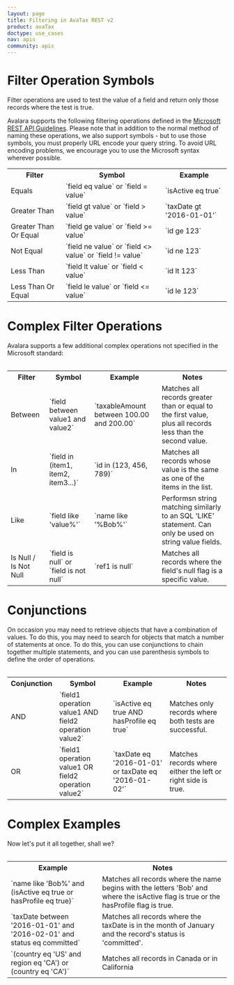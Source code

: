 ```yaml
---
layout: page
title: Filtering in AvaTax REST v2
product: avaTax
doctype: use_cases
nav: apis
community: apis
---
```


# Filter Operation Symbols

Filter operations are used to test the value of a field and return only those records where the test is true.

Avalara supports the following filtering operations defined in the <a href="https://github.com/Microsoft/api-guidelines/blob/master/Guidelines.md#97-filtering">Microsoft REST API Guidelines</a>.  Please note that in addition to the normal method of naming these operations, we also support symbols - but to use those symbols, you must properly URL encode your query string.  To avoid URL encoding problems, we encourage you to use the Microsoft syntax wherever possible.

<table class="styled-table">
    <tr>
        <th>Filter</th>
        <th>Symbol</th>
        <th>Example</th>
    </tr>
    <tr>
        <td>Equals</td>
        <td>`field eq value` or `field = value`</td>
        <td>`isActive eq true`</td>
    </tr>
    <tr>
        <td>Greater Than</td>
        <td>`field gt value` or `field > value`</td>
        <td>`taxDate gt '2016-01-01'`</td>
    </tr>
    <tr>
        <td>Greater Than Or Equal</td>
        <td>`field ge value` or `field >= value`</td>
        <td>`id ge 123`</td>
    </tr>
    <tr>
        <td>Not Equal</td>
        <td>`field ne value` or `field <> value` or `field != value`</td>
        <td>`id ne 123`</td>
    </tr>
    <tr>
        <td>Less Than</td>
        <td>`field lt value` or `field < value`</td>
        <td>`id lt 123`</td>
    </tr>
    <tr>
        <td>Less Than Or Equal</td>
        <td>`field le value` or `field <= value`</td>
        <td>`id le 123`</td>
    </tr>
<table>

# Complex Filter Operations

Avalara supports a few additional complex operations not specified in the Microsoft standard:

<table class="styled-table">
    <tr>
        <th>Filter</th>
        <th>Symbol</th>
        <th>Example</th>
        <th>Notes</th>
    </tr>
    <tr>
        <td>Between</td>
        <td>`field between value1 and value2`</td>
        <td>`taxableAmount between 100.00 and 200.00`</td>
        <td>Matches all records greater than or equal to the first value, plus all records less than the second value.</td>
    </tr>
    <tr>
        <td>In</td>
        <td>`field in (item1, item2, item3...)`</td>
        <td>`id in (123, 456, 789)`</td>
        <td>Matches all records whose value is the same as one of the items in the list.</td>
    </tr>
    <tr>
        <td>Like</td>
        <td>`field like 'value%'`</td>
        <td>`name like '%Bob%'`</td>
        <td>Performsn string matching similarly to an SQL 'LIKE' statement.  Can only be used on string value fields.</td>
    </tr>
    <tr>
        <td>Is Null / Is Not Null</td>
        <td>`field is null` or `field is not null`</td>
        <td>`ref1 is null`</td>
        <td>Matches all records where the field's null flag is a specific value.</td>
    </tr>
<table>

# Conjunctions

On occasion you may need to retrieve objects that have a combination of values.  To do this, you may need to search for objects that match a number of statements at once.  To do this, you can use conjunctions to chain together multiple statements, and you can use parenthesis symbols to define the order of operations.

<table class="styled-table">
    <tr>
        <th>Conjunction</th>
        <th>Symbol</th>
        <th>Example</th>
        <th>Notes</th>
    </tr>
    <tr>
        <td>AND</td>
        <td>`field1 operation value1 AND field2 operation value2`</td>
        <td>`isActive eq true AND hasProfile eq true`</td>
        <td>Matches only records where both tests are successful.</td>
    </tr>
    <tr>
        <td>OR</td>
        <td>`field1 operation value1 OR field2 operation value2`</td>
        <td>`taxDate eq '2016-01-01' or taxDate eq '2016-01-02'`</td>
        <td>Matches records where either the left or right side is true.</td>
    </tr>
<table>

# Complex Examples

Now let's put it all together, shall we?

<table class="styled-table">
    <tr>
        <th>Example</th>
        <th>Notes</th>
    </tr>
    <tr>
        <td>`name like 'Bob%' and (isActive eq true or hasProfile eq true)`</td>
        <td>Matches all records where the name begins with the letters 'Bob' and where the isActive flag is true or the hasProfile flag is true.</td>
    </tr>
    <tr>
        <td>`taxDate between '2016-01-01' and '2016-02-01' and status eq committed`</td>
        <td>Matches all records where the taxDate is in the month of January and the record's status is 'committed'.</td>
    </tr>
    <tr>
        <td>`(country eq 'US' and region eq 'CA') or (country eq 'CA')`</td>
        <td>Matches all records in Canada or in California</td>
    </tr>
</table>